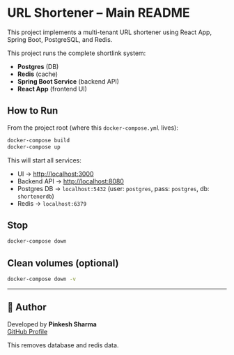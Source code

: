 # URL Shortener – Main README

This project implements a multi-tenant URL shortener using React App, Spring Boot, PostgreSQL, and Redis.

This project runs the complete shortlink system:
- **Postgres** (DB)
- **Redis** (cache)
- **Spring Boot Service** (backend API)
- **React App** (frontend UI)

## How to Run

From the project root (where this `docker-compose.yml` lives):

```sh
docker-compose build
docker-compose up
```

This will start all services:
- UI → [http://localhost:3000](http://localhost:3000)  
- Backend API → [http://localhost:8080](http://localhost:8080)  
- Postgres DB → `localhost:5432` (user: `postgres`, pass: `postgres`, db: `shortenerdb`)  
- Redis → `localhost:6379`

## Stop

```sh
docker-compose down
```

## Clean volumes (optional)

```sh
docker-compose down -v
```

---

## 👤 Author
Developed by **Pinkesh Sharma**  
[GitHub Profile](https://github.com/pinkeshsharma)


This removes database and redis data.
